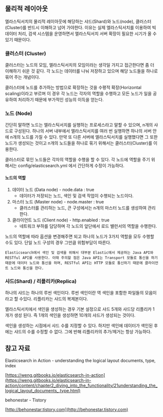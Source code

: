 ## 물리적 레이아웃

엘라스틱서치의 물리적 레이아웃에 해당하는 샤드(Shard)와 노드(node), 클러스터(Cluster)를 반드시 이해하고 넘어 가야한다. 이유는 실제 엘라스틱서치를 이용하여 빅데이터 처리, 검색 시스템을 운영하면서 엘라스틱서치 서버 확장이 필요한 시기가 올 수 있기 때문이다.


### 클러스터 (Cluster)
클러스터는 노드의 모임, 엘라스틱서치의 모임이라는 생각일 가지고 접근한다면 좀 더 이해하기 쉬운 것 같다. 각 노드는 데이터를 나눠 저장하고 있으며 해당 노드들을 하나로 묶어 주는 개념이다.

클러스터에 노드를 추가하는 방법으로 확장하는 것을 수평적 확장(Horizontal scaling)이라고 부르며 이 경우 각 노드는 각자의 역할을 수행하고 모든 노드가 일을 공유하여 처리하기 때문에 부가적인 성능의 이득을 얻는다.

### 노드 (Node)
간단히 말하면 노드는 엘라스틱서치를 실행하는 프로세스라고 말할 수 있으며, n개의 샤드로 구성된다. 하나의 서버 내부에서 엘라스틱서치를 여러 번 실행하면 하나의 서버 안에 n개의 노드를 가질 수 있다. 만약 또 다른 서버에 엘라스틱서치를 실행했다면 그 또한 노드가 생성되는 것이고 n개의 노드들을 하나로 묶기 위해서는 클러스터(Cluster)를 이용한다.

클러스터로 묶인 노드들은 각자의 역할을 수행을 할 수 있다. 각 노드에 역할을 주기 위해서는 config/elasticsearch.yml 에서 간단하게 수정이 가능하다.

#### 노드의 역할
1. 데이터 노드 (Data node) - node.data : true 
    * 데이터가 저장되는 노드, 색인 및 검색 작업이 수행되는 노드이다.
2. 마스터 노드 (Master node) - node.master : true
    * 클러스터를 관리하는 노드, 큰 구성에서는 n개의 마스터 노드를 생성하여 관리한다.
3. 클라이언트 노드 (Client node) - http.enabled : true
    * 네트워크 부하를 담당하며 각 노드의 앞단에서 로드 밸런서의 역할을 수행한다.

노드의 역할에 따라 옵션을 변경해주면 되고 하나의 노드가 3가지 역할을 모두 수행할 수도 있다. 단일 노드 구성의 경우 그만큼 위험부담이 따른다.

`Elasticsearch에서 색인 및 검색을 위해서 대부분 Elastic에서 제공하는 Java API와 RESTful API를 사용한다. 이때 주의할 점은 Java API는 Transport 모듈로 통신을 하기 때문에 데이터 노드와 통신을 하며, RESTful API는 HTTP 모듈로 통신하기 때문에 클라이언트 노드와 통신을 한다.`

### 샤드(Shard) / 리플리카(Replica)

하나의 샤드는 하나의 루씬 색인이다. 루씬 색인이란 역 색인을 포함한 파일들의 모음이라고 할 수있다. 리플리카는 샤드의 복제본이다. 

엘라스틱서치에서 색인을 생성하는 경우 기본 설정으로 샤드 5개와 샤드당 리플리카 1개가 생성 된다. 즉 1개의 색인을 생성하면 10개의 샤드가 생성되는 것이다.

색인을 생성하는 시점에서 샤드 수를 지정할 수 있다. 하지만 색인에 데이터가 색인된 후에는 샤드의 수를 수정할 수 없다. 그에 반해 리플리카의 추가/제거는 항상 가능하다.







## 참고 자료
Elasticsearch in Action - understanding the logical layout documents, type, index

[https://weng.gitbooks.io/elasticsearch-in-action](https://weng.gitbooks.io/elasticsearch-in-action/content/chapter2_diving_into_the_functionality/21understanding_the_logical_layout_documents_,type.html)

behonestar - Tistory

[http://behonestar.tistory.com](http://behonestar.tistory.com)